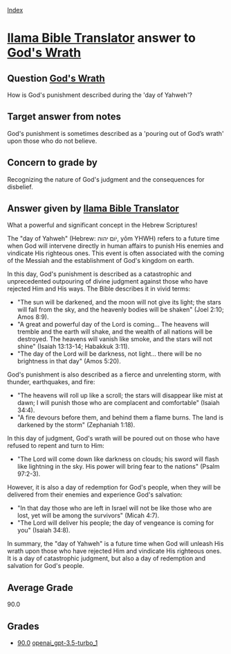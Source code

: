 
[Index](../../../index.md)
# [llama Bible Translator](../../answering_models/llama_Bible_Translator.md) answer to [God's Wrath](../../questions/God's_Wrath.md)

## Question [God's Wrath](../../questions/God's_Wrath.md)
How is God's punishment described during the 'day of Yahweh'?

## Target answer from notes
God's punishment is sometimes described as a 'pouring out of God’s wrath' upon those who do not believe.

## Concern to grade by
Recognizing the nature of God's judgment and the consequences for disbelief.

## Answer given by [llama Bible Translator](../../answering_models/llama_Bible_Translator.md)
What a powerful and significant concept in the Hebrew Scriptures!

The "day of Yahweh" (Hebrew: יֹום יהוה, yôm YHWH) refers to a future time when God will intervene directly in human affairs to punish His enemies and vindicate His righteous ones. This event is often associated with the coming of the Messiah and the establishment of God's kingdom on earth.

In this day, God's punishment is described as a catastrophic and unprecedented outpouring of divine judgment against those who have rejected Him and His ways. The Bible describes it in vivid terms:

* "The sun will be darkened, and the moon will not give its light; the stars will fall from the sky, and the heavenly bodies will be shaken" (Joel 2:10; Amos 8:9).
* "A great and powerful day of the Lord is coming... The heavens will tremble and the earth will shake, and the wealth of all nations will be destroyed. The heavens will vanish like smoke, and the stars will not shine" (Isaiah 13:13-14; Habakkuk 3:11).
* "The day of the Lord will be darkness, not light... there will be no brightness in that day" (Amos 5:20).

God's punishment is also described as a fierce and unrelenting storm, with thunder, earthquakes, and fire:

* "The heavens will roll up like a scroll; the stars will disappear like mist at dawn; I will punish those who are complacent and comfortable" (Isaiah 34:4).
* "A fire devours before them, and behind them a flame burns. The land is darkened by the storm" (Zephaniah 1:18).

In this day of judgment, God's wrath will be poured out on those who have refused to repent and turn to Him:

* "The Lord will come down like darkness on clouds; his sword will flash like lightning in the sky. His power will bring fear to the nations" (Psalm 97:2-3).

However, it is also a day of redemption for God's people, when they will be delivered from their enemies and experience God's salvation:

* "In that day those who are left in Israel will not be like those who are lost, yet will be among the survivors" (Micah 4:7).
* "The Lord will deliver his people; the day of vengeance is coming for you" (Isaiah 34:8).

In summary, the "day of Yahweh" is a future time when God will unleash His wrath upon those who have rejected Him and vindicate His righteous ones. It is a day of catastrophic judgment, but also a day of redemption and salvation for God's people.

## Average Grade
90.0

## Grades
 * [90.0](./God's_Wrath_grades/openai_gpt-3.5-turbo_1.md) [openai_gpt-3.5-turbo_1](../../answering_models/openai_gpt-3.5-turbo_1.md)
